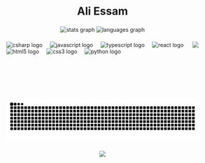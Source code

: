 <h1 align="center">Ali Essam</h1>

###

<div align="center">
  <img src="https://github-readme-stats-black301.vercel.app/api?username=black301&hide_title=false&hide_rank=false&show_icons=true&include_all_commits=true&count_private=true&disable_animations=false&theme=highcontrast&locale=en&hide_border=false&cache_seconds=86400" height="150" alt="stats graph"/>
  <img src="https://github-readme-stats-black301.vercel.app/api/top-langs?username=black301&locale=en&hide_title=false&layout=compact&card_width=320&langs_count=7&theme=highcontrast&hide_border=false&cache_seconds=86400" height="150" alt="languages graph" />
</div>

###

<img align="right" height="150" src="https://media4.giphy.com/media/v1.Y2lkPTc5MGI3NjExMG45NDE0eHNseG1zcGRqaWQzeW10bDVyamVrMzdueHJhNGw0cmRmZSZlcD12MV9pbnRlcm5hbF9naWZfYnlfaWQmY3Q9Zw/S9d8XB557e8phGLBVS/giphy.gif"  />

###

<div align="left">
  <img src="https://cdn.jsdelivr.net/gh/devicons/devicon/icons/csharp/csharp-original.svg" height="70" alt="csharp logo"  />
  <img width="12" />
  <img src="https://cdn.jsdelivr.net/gh/devicons/devicon/icons/javascript/javascript-original.svg" height="70" alt="javascript logo"  />
  <img width="12" />
  <img src="https://cdn.jsdelivr.net/gh/devicons/devicon/icons/typescript/typescript-original.svg" height="70" alt="typescript logo"  />
  <img width="12" />
  <img src="https://cdn.jsdelivr.net/gh/devicons/devicon/icons/react/react-original.svg" height="70" alt="react logo"  />
  <img width="12" />
  <img src="https://cdn.jsdelivr.net/gh/devicons/devicon/icons/html5/html5-original.svg" height="70" alt="html5 logo"  />
  <img width="12" />
  <img src="https://cdn.jsdelivr.net/gh/devicons/devicon/icons/css3/css3-original.svg" height="70" alt="css3 logo"  />
  <img width="12" />
  <img src="https://cdn.jsdelivr.net/gh/devicons/devicon/icons/python/python-original.svg" height="70" alt="python logo"  />
</div>

###

<br clear="both">

<img src="https://raw.githubusercontent.com/black301/black301/output/snake.svg" alt="Snake animation" />

###

<div align="center">
  <img src="https://profile-counter.glitch.me/black301/count.svg?"  />
</div>

###
